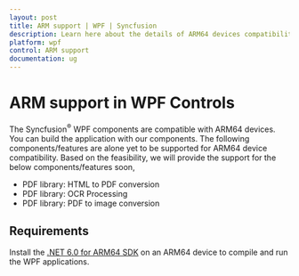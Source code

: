 ```yaml
---
layout: post
title: ARM support | WPF | Syncfusion
description: Learn here about the details of ARM64 devices compatibility support in .net 6.0 framework for Syncfusion WPF controls.
platform: wpf
control: ARM support
documentation: ug
---
```


# ARM support in WPF Controls

The Syncfusion<sup>&reg;</sup> WPF components are compatible with ARM64 devices. You can build the application with our components. The following components/features are alone yet to be supported for ARM64 device compatibility. Based on the feasibility, we will provide the support for the below components/features soon,

* PDF library: HTML to PDF conversion
* PDF library: OCR Processing
* PDF library: PDF to image conversion

## Requirements

Install the [.NET 6.0 for ARM64 SDK](https://dotnet.microsoft.com/en-us/download/dotnet/6.0) on an ARM64 device to compile and run the WPF applications.
